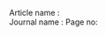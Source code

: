 Article name :                                
Journal name :                                     Page no:
